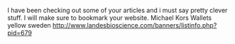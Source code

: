 I have been checking out some of your articles and i must say pretty clever stuff. I will make sure to bookmark your website.
Michael Kors Wallets yellow sweden http://www.landesbioscience.com/banners/listinfo.php?pid=679